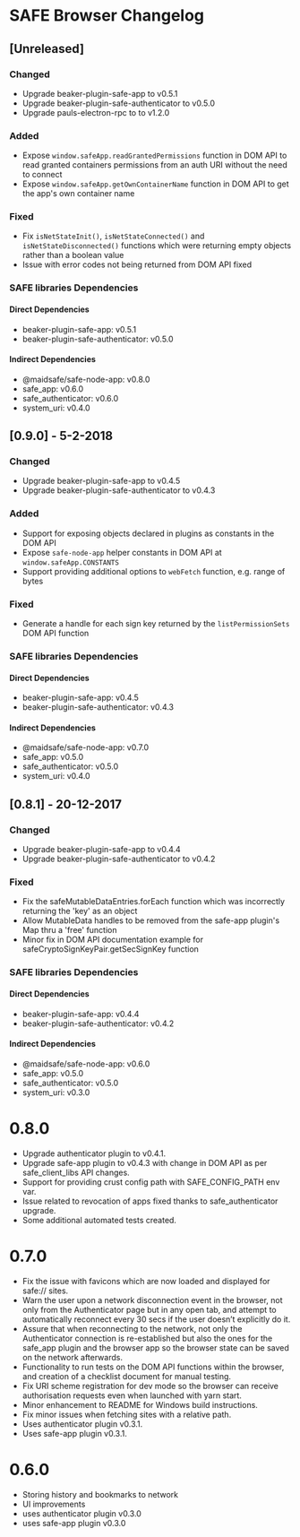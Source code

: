 # SAFE Browser Changelog

## [Unreleased]
### Changed
- Upgrade beaker-plugin-safe-app to v0.5.1
- Upgrade beaker-plugin-safe-authenticator to v0.5.0
- Upgrade pauls-electron-rpc to to v1.2.0

### Added
- Expose `window.safeApp.readGrantedPermissions` function in DOM API to read granted containers permissions from an auth URI without the need to connect
- Expose `window.safeApp.getOwnContainerName` function in DOM API to get the app's own container name

### Fixed
- Fix `isNetStateInit()`, `isNetStateConnected()` and `isNetStateDisconnected()` functions which were returning empty objects rather than a boolean value
- Issue with error codes not being returned from DOM API fixed

### SAFE libraries Dependencies
#### Direct Dependencies
- beaker-plugin-safe-app: v0.5.1
- beaker-plugin-safe-authenticator: v0.5.0

#### Indirect Dependencies
- @maidsafe/safe-node-app: v0.8.0
- safe_app: v0.6.0
- safe_authenticator: v0.6.0
- system_uri: v0.4.0

## [0.9.0] - 5-2-2018
### Changed
- Upgrade beaker-plugin-safe-app to v0.4.5
- Upgrade beaker-plugin-safe-authenticator to v0.4.3

### Added
- Support for exposing objects declared in plugins as constants in the DOM API
- Expose `safe-node-app` helper constants in DOM API at `window.safeApp.CONSTANTS`
- Support providing additional options to `webFetch` function, e.g. range of bytes

### Fixed
- Generate a handle for each sign key returned by the `listPermissionSets` DOM API function

### SAFE libraries Dependencies
#### Direct Dependencies
- beaker-plugin-safe-app: v0.4.5
- beaker-plugin-safe-authenticator: v0.4.3

#### Indirect Dependencies
- @maidsafe/safe-node-app: v0.7.0
- safe_app: v0.5.0
- safe_authenticator: v0.5.0
- system_uri: v0.4.0

## [0.8.1] - 20-12-2017
### Changed
- Upgrade beaker-plugin-safe-app to v0.4.4
- Upgrade beaker-plugin-safe-authenticator to v0.4.2

### Fixed
- Fix the safeMutableDataEntries.forEach function which was incorrectly returning the 'key' as an object
- Allow MutableData handles to be removed from the safe-app plugin's Map thru a 'free' function
- Minor fix in DOM API documentation example for safeCryptoSignKeyPair.getSecSignKey function

### SAFE libraries Dependencies
#### Direct Dependencies
- beaker-plugin-safe-app: v0.4.4
- beaker-plugin-safe-authenticator: v0.4.2

#### Indirect Dependencies
- @maidsafe/safe-node-app: v0.6.0
- safe_app: v0.5.0
- safe_authenticator: v0.5.0
- system_uri: v0.3.0

# 0.8.0

- Upgrade authenticator plugin to v0.4.1.
- Upgrade safe-app plugin to v0.4.3 with change in DOM API as per safe_client_libs API changes.
- Support for providing crust config path with SAFE_CONFIG_PATH env var.
- Issue related to revocation of apps fixed thanks to safe_authenticator upgrade.
- Some additional automated tests created.

# 0.7.0

- Fix the issue with favicons which are now loaded and displayed for safe:// sites.
- Warn the user upon a network disconnection event in the browser, not only from the Authenticator page but in any open tab, and attempt to automatically reconnect every 30 secs if the user doesn’t explicitly do it.
- Assure that when reconnecting to the network, not only the Authenticator connection is re-established but also the ones for the safe_app plugin and the browser app so the browser state can be saved on the network afterwards.
- Functionality to run tests on the DOM API functions within the browser, and creation of a checklist document for manual testing.
- Fix URI scheme registration for dev mode so the browser can receive authorisation requests even when launched with yarn start.
- Minor enhancement to README for Windows build instructions.
- Fix minor issues when fetching sites with a relative path.
- Uses authenticator plugin v0.3.1.
- Uses safe-app plugin v0.3.1.

# 0.6.0

- Storing history and bookmarks to network
- UI improvements
- uses authenticator plugin v0.3.0
- uses safe-app plugin v0.3.0
